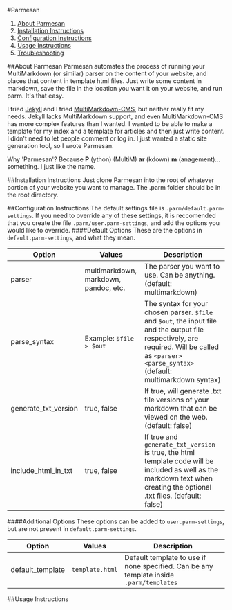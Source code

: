 #Parmesan

1. [About Parmesan](#about-parmesan)
2. [Installation Instructions](#installation-instructions)
3. [Configuration Instructions](#configuration-instructions)
4. [Usage Instructions](#usage-instructions)
5. [Troubleshooting](#troubleshooting)

##About Parmesan
Parmesan automates the process of running your MultiMarkdown (or similar) parser on the content of your website, and places that content in template html files. Just write some content in markdown, save the file in the location you want it on your website, and run parm. It's that easy.

I tried [Jekyll](http://jekyllrb.com/) and I tried [MultiMarkdown-CMS](https://github.com/fletcher/MultiMarkdown-CMS), but neither really fit my needs. Jekyll lacks MultiMarkdown support, and even MultiMarkdown-CMS has more complex features than I wanted. I wanted to be able to make a template for my index and a template for articles and then just write content. I didn't need to let people comment or log in. I just wanted a static site generation tool, so I wrote Parmesan.

Why 'Parmesan'? Because __P__ (ython) (MultiM) __ar__ (kdown) __m__ (anagement)... something. I just like the name.

##Installation Instructions
Just clone Parmesan into the root of whatever portion of your website you want to manage. The .parm folder should be in the root directory.

##Configuration Instructions
The default settings file is `.parm/default.parm-settings`. If you need to override any of these settings, it is reccomended that you create the file `.parm/user.parm-settings`, and add the options you would like to override.
####Default Options
These are the options in `default.parm-settings`, and what they mean.

| Option | Values | Description |
| --- | --- | --- |
| parser | multimarkdown, markdown, pandoc, etc. | The parser you want to use. Can be anything. (default: multimarkdown) |
| parse_syntax | Example: `$file > $out` | The syntax for your chosen parser. `$file` and `$out`, the input file and the output file respectively, are required. Will be called as `<parser> <parse_syntax>` (default: multimarkdown syntax) |
| generate_txt_version | true, false | If true, will generate .txt file versions of your markdown that can be viewed on the web. (default: false)|
| include_html_in_txt | true, false | If true and `generate_txt_version` is true, the html template code will be included as well as the markdown text when creating the optional .txt files. (default: false) |

####Additional Options
These options can be added to `user.parm-settings`, but are not present in `default.parm-settings`.

| Option | Values | Description |
| --- | --- | --- |
| default_template | `template.html` | Default template to use if none specified. Can be any template inside `.parm/templates` |

##Usage Instructions
